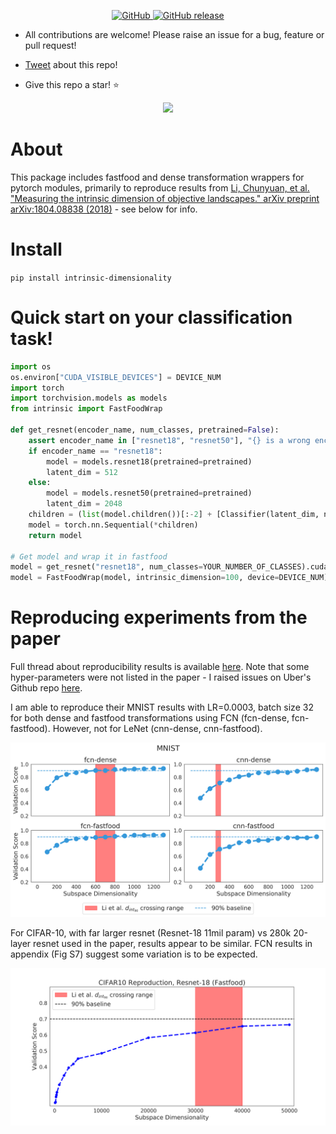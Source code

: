<p align="center">
    <a href="https://github.com/jgamper/intrinsic-dimensionality/blob/master/LICENSE">
        <img alt="GitHub" src="https://img.shields.io/github/license/jgamper/intrinsic-dimensionality.svg?color=blue">
    </a>
    <a href="https://github.com/jgamper/intrinsic-dimensionality/releases">
        <img alt="GitHub release" src="https://img.shields.io/github/v/release/jgamper/intrinsic-dimensionality?include_prereleases">
    </a>
</p>

* All contributions are welcome! Please raise an issue for a bug, feature or pull request!

* <a href="https://twitter.com/share?" class="twitter-share-button" data-text="Check this out!" data-url="https://github.com/jgamper/intrinsic-dimensionality" data-show-count="false">Tweet</a> about this repo!

* Give this repo a star! :star:

<p align="center">
    <img src="https://raw.githubusercontent.com/jgamper/intrinsic-dimensionality/master/docs/source/imgs/star_syntax.png?token=ADDZO4PH6CJSK5XTSC2ZLXK6ZPXRY" width="600"/>
<p>

# About

This package includes fastfood and dense transformation wrappers for pytorch modules, primarily to reproduce results from
[Li, Chunyuan, et al. "Measuring the intrinsic dimension of objective landscapes." arXiv preprint arXiv:1804.08838 (2018)](https://arxiv.org/abs/1804.08838) - see below for info.

# Install

`pip install intrinsic-dimensionality`

# Quick start on your classification task!

```python
import os
os.environ["CUDA_VISIBLE_DEVICES"] = DEVICE_NUM
import torch
import torchvision.models as models
from intrinsic import FastFoodWrap

def get_resnet(encoder_name, num_classes, pretrained=False):
    assert encoder_name in ["resnet18", "resnet50"], "{} is a wrong encoder name!".format(encoder_name)
    if encoder_name == "resnet18":
        model = models.resnet18(pretrained=pretrained)
        latent_dim = 512
    else:
        model = models.resnet50(pretrained=pretrained)
        latent_dim = 2048
    children = (list(model.children())[:-2] + [Classifier(latent_dim, num_classes)])
    model = torch.nn.Sequential(*children)
    return model

# Get model and wrap it in fastfood
model = get_resnet("resnet18", num_classes=YOUR_NUMBER_OF_CLASSES).cuda()
model = FastFoodWrap(model, intrinsic_dimension=100, device=DEVICE_NUM)
```

# Reproducing experiments from the paper

Full thread about reproducibility results is available [here](https://twitter.com/brutforcimag/status/1240335205807816705?s=20).
Note that some hyper-parameters were not listed in the paper - I raised issues on Uber's Github repo [here](https://github.com/uber-research/intrinsic-dimension/issues/5).

I am able to reproduce their MNIST results with LR=0.0003, batch size 32 for both dense and fastfood transformations
using FCN (fcn-dense, fcn-fastfood). However, not for LeNet (cnn-dense, cnn-fastfood).

<p align="center">
    <img src="https://raw.githubusercontent.com/jgamper/intrinsic-dimensionality/refactor/assets/mnist_reproduction.png?token=ADDZO4IHL3PNENJD6CP25GC7ECUBW" width="600"/>
<p>

For CIFAR-10, with far larger resnet (Resnet-18 11mil param) vs 280k 20-layer resnet used in the paper,
results appear to be similar. FCN results in appendix (Fig S7) suggest some variation is to be expected.

<p align="center">
    <img src="https://raw.githubusercontent.com/jgamper/intrinsic-dimensionality/refactor/assets/cifar10.png?token=ADDZO4OTCB5KWUX7HGJKRSS7ECVLI" width="600"/>
<p>